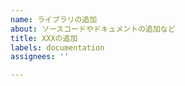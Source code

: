 ```yaml
---
name: ライブラリの追加
about: ソースコードやドキュメントの追加など
title: XXXの追加
labels: documentation
assignees: ''

---
```


<!-- 追加するアルゴリズム、参考資料などがあればここに書く（任意） -->
